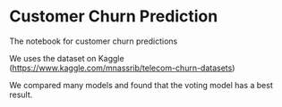 # Customer Churn Prediction

The notebook for customer churn predictions

We uses the dataset on Kaggle (https://www.kaggle.com/mnassrib/telecom-churn-datasets)

We compared many models and found that the voting model has a best result.
